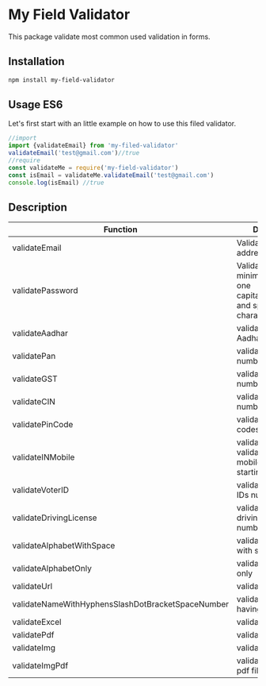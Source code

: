 # My Field Validator

This package validate most common used validation in forms.

## Installation

```sh
npm install my-field-validator
```
## Usage ES6
Let's first start with an little example on how to use this filed validator. 
```javascript
//import 
import {validateEmail} from 'my-filed-validator'
validateEmail('test@gmail.com')//true
//require
const validateMe = require('my-field-validator')
const isEmail = validateMe.validateEmail('test@gmail.com')
console.log(isEmail) //true 
```
## Description
| Function | Description |
| --- | --- |
| validateEmail | Validate email address |
| validatePassword | Validate password minimum 10 digit one capital,small,number and special character |
| validateAadhar | validate Indian Aadhar numbers |
| validatePan | validate Indian PAN numbers |
| validateGST | validate Indian GST numbers |
| validateCIN | validate Indian CIN numbers |
| validatePinCode | validate Indian PIN codes |
| validateINMobile | validate Indian validate indian mobile number starting with 6,7,8,9 |
| validateVoterID | validate Indian voter IDs numbers |
| validateDrivingLicense | validate Indian driving license numbers |
| validateAlphabetWithSpace | validate alphabet with space |
| validateAlphabetOnly | validate alphabet only |
| validateUrl | validate URL |
| validateNameWithHyphensSlashDotBracketSpaceNumber | validate alphabets having " " - / () 9  |
| validateExcel | validate excel file |
| validatePdf | validate pdf file |
| validateImg | validate Image file |
| validateImgPdf | validate Image OR pdf file |


